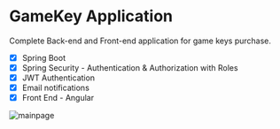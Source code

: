 # GameKey Application

Complete Back-end and Front-end application for game keys purchase.
- [x] Spring Boot
- [x] Spring Security - Authentication & Authorization with Roles
- [x] JWT Authentication
- [x] Email notifications
- [x] Front End - Angular

![mainpage](https://user-images.githubusercontent.com/50441692/193368815-5f358bf7-3d18-42ca-abcd-8c203cf373e9.png)

```
